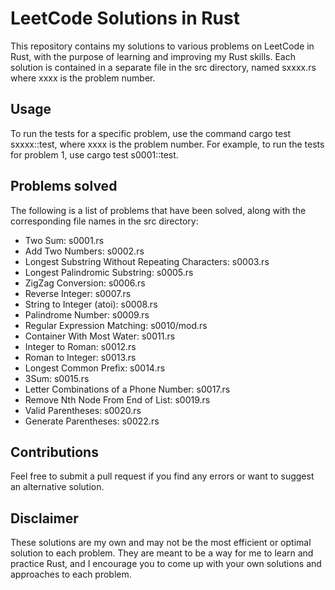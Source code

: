 # LeetCode Solutions in Rust
This repository contains my solutions to various problems on LeetCode in Rust, with the purpose of learning and improving my Rust skills. Each solution is contained in a separate file in the src directory, named sxxxx.rs where xxxx is the problem number.

## Usage
To run the tests for a specific problem, use the command cargo test sxxxx::test, where xxxx is the problem number. For example, to run the tests for problem 1, use cargo test s0001::test.

## Problems solved
The following is a list of problems that have been solved, along with the corresponding file names in the src directory:

- Two Sum: s0001.rs
- Add Two Numbers: s0002.rs
- Longest Substring Without Repeating Characters: s0003.rs
- Longest Palindromic Substring: s0005.rs
- ZigZag Conversion: s0006.rs
- Reverse Integer: s0007.rs
- String to Integer (atoi): s0008.rs
- Palindrome Number: s0009.rs
- Regular Expression Matching: s0010/mod.rs
- Container With Most Water: s0011.rs
- Integer to Roman: s0012.rs
- Roman to Integer: s0013.rs
- Longest Common Prefix: s0014.rs
- 3Sum: s0015.rs
- Letter Combinations of a Phone Number: s0017.rs
- Remove Nth Node From End of List: s0019.rs
- Valid Parentheses: s0020.rs
- Generate Parentheses: s0022.rs

## Contributions
Feel free to submit a pull request if you find any errors or want to suggest an alternative solution.

## Disclaimer
These solutions are my own and may not be the most efficient or optimal solution to each problem. They are meant to be a way for me to learn and practice Rust, and I encourage you to come up with your own solutions and approaches to each problem.